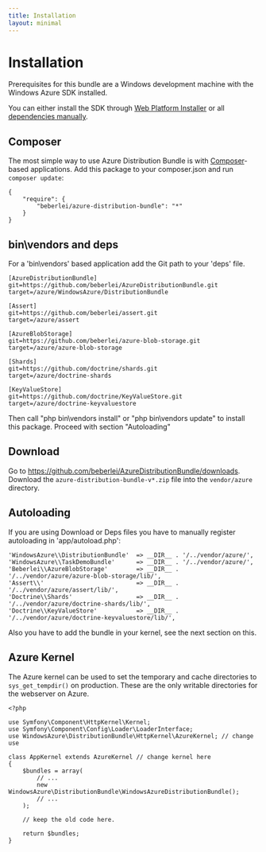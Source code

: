 ```yaml
---
title: Installation
layout: minimal
---
```


# Installation

Prerequisites for this bundle are a Windows development machine with the Windows Azure SDK installed. 

You can either install the SDK through [Web Platform Installer](http://azurephp.interoperabilitybridges.com/articles/setup-the-windows-azure-development-environment-automatically-with-the-microsoft-web-platform-installer) or all [dependencies manually](http://azurephp.interoperabilitybridges.com/articles/setup-the-windows-azure-development-environment-manually).

## Composer

The most simple way to use Azure Distribution Bundle is with [Composer](http://www.packagist.org)-based applications. Add this package to your composer.json and run `composer update`:

    {
        "require": {
            "beberlei/azure-distribution-bundle": "*"
        }
    }

## bin\vendors and deps

For a 'bin\vendors' based application add the Git path to your 'deps' file.

    [AzureDistributionBundle]
    git=https://github.com/beberlei/AzureDistributionBundle.git
    target=/azure/WindowsAzure/DistributionBundle

    [Assert]
    git=https://github.com/beberlei/assert.git
    target=/azure/assert

    [AzureBlobStorage]
    git=https://github.com/beberlei/azure-blob-storage.git
    target=/azure/azure-blob-storage

    [Shards]
    git=https://github.com/doctrine/shards.git
    target=/azure/doctrine-shards

    [KeyValueStore]
    git=https://github.com/doctrine/KeyValueStore.git
    target=/azure/doctrine-keyvaluestore

Then call "php bin\vendors install" or "php bin\vendors update" to install this package. Proceed with section "Autoloading"

## Download

Go to https://github.com/beberlei/AzureDistributionBundle/downloads. Download
the `azure-distribution-bundle-v*.zip` file into the `vendor/azure` directory.

## Autoloading

If you are using Download or Deps files you have to manually register autoloading in 'app/autoload.php':

    'WindowsAzure\\DistributionBundle'  => __DIR__ . '/../vendor/azure/',
    'WindowsAzure\\TaskDemoBundle'      => __DIR__ . '/../vendor/azure/',
    'Beberlei\\AzureBlobStorage'        => __DIR__ . '/../vendor/azure/azure-blob-storage/lib/',
    'Assert\\'                          => __DIR__ . '/../vendor/azure/assert/lib/',
    'Doctrine\\Shards'                  => __DIR__ . '/../vendor/azure/doctrine-shards/lib/',
    'Doctrine\\KeyValueStore'           => __DIR__ . '/../vendor/azure/doctrine-keyvaluestore/lib/',

Also you have to add the bundle in your kernel, see the next section on this.

## Azure Kernel

The Azure kernel can be used to set the temporary and cache directories to `sys_get_tempdir()` on production. These are the only writable directories for the webserver on Azure.

    <?php

    use Symfony\Component\HttpKernel\Kernel;
    use Symfony\Component\Config\Loader\LoaderInterface;
    use WindowsAzure\DistributionBundle\HttpKernel\AzureKernel; // change use

    class AppKernel extends AzureKernel // change kernel here
    {
        $bundles = array(
            // ...
            new WindowsAzure\DistributionBundle\WindowsAzureDistributionBundle();
            // ...
        );

        // keep the old code here.

        return $bundles;
    }
